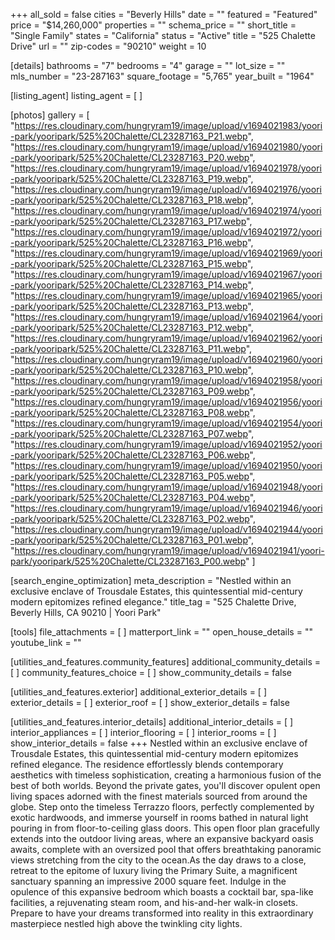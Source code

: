 +++
all_sold = false
cities = "Beverly Hills"
date = ""
featured = "Featured"
price = "$14,260,000"
properties = ""
schema_price = ""
short_title = "Single Family"
states = "California"
status = "Active"
title = "525 Chalette Drive"
url = ""
zip-codes = "90210"
weight = 10

[details]
bathrooms = "7"
bedrooms = "4"
garage = ""
lot_size = ""
mls_number = "23-287163"
square_footage = "5,765"
year_built = "1964"

[listing_agent]
listing_agent = [ ]

[photos]
gallery = [
  "https://res.cloudinary.com/hungryram19/image/upload/v1694021983/yoori-park/yooripark/525%20Chalette/CL23287163_P21.webp",
  "https://res.cloudinary.com/hungryram19/image/upload/v1694021980/yoori-park/yooripark/525%20Chalette/CL23287163_P20.webp",
  "https://res.cloudinary.com/hungryram19/image/upload/v1694021978/yoori-park/yooripark/525%20Chalette/CL23287163_P19.webp",
  "https://res.cloudinary.com/hungryram19/image/upload/v1694021976/yoori-park/yooripark/525%20Chalette/CL23287163_P18.webp",
  "https://res.cloudinary.com/hungryram19/image/upload/v1694021974/yoori-park/yooripark/525%20Chalette/CL23287163_P17.webp",
  "https://res.cloudinary.com/hungryram19/image/upload/v1694021972/yoori-park/yooripark/525%20Chalette/CL23287163_P16.webp",
  "https://res.cloudinary.com/hungryram19/image/upload/v1694021969/yoori-park/yooripark/525%20Chalette/CL23287163_P15.webp",
  "https://res.cloudinary.com/hungryram19/image/upload/v1694021967/yoori-park/yooripark/525%20Chalette/CL23287163_P14.webp",
  "https://res.cloudinary.com/hungryram19/image/upload/v1694021965/yoori-park/yooripark/525%20Chalette/CL23287163_P13.webp",
  "https://res.cloudinary.com/hungryram19/image/upload/v1694021964/yoori-park/yooripark/525%20Chalette/CL23287163_P12.webp",
  "https://res.cloudinary.com/hungryram19/image/upload/v1694021962/yoori-park/yooripark/525%20Chalette/CL23287163_P11.webp",
  "https://res.cloudinary.com/hungryram19/image/upload/v1694021960/yoori-park/yooripark/525%20Chalette/CL23287163_P10.webp",
  "https://res.cloudinary.com/hungryram19/image/upload/v1694021958/yoori-park/yooripark/525%20Chalette/CL23287163_P09.webp",
  "https://res.cloudinary.com/hungryram19/image/upload/v1694021956/yoori-park/yooripark/525%20Chalette/CL23287163_P08.webp",
  "https://res.cloudinary.com/hungryram19/image/upload/v1694021954/yoori-park/yooripark/525%20Chalette/CL23287163_P07.webp",
  "https://res.cloudinary.com/hungryram19/image/upload/v1694021952/yoori-park/yooripark/525%20Chalette/CL23287163_P06.webp",
  "https://res.cloudinary.com/hungryram19/image/upload/v1694021950/yoori-park/yooripark/525%20Chalette/CL23287163_P05.webp",
  "https://res.cloudinary.com/hungryram19/image/upload/v1694021948/yoori-park/yooripark/525%20Chalette/CL23287163_P04.webp",
  "https://res.cloudinary.com/hungryram19/image/upload/v1694021946/yoori-park/yooripark/525%20Chalette/CL23287163_P02.webp",
  "https://res.cloudinary.com/hungryram19/image/upload/v1694021944/yoori-park/yooripark/525%20Chalette/CL23287163_P01.webp",
  "https://res.cloudinary.com/hungryram19/image/upload/v1694021941/yoori-park/yooripark/525%20Chalette/CL23287163_P00.webp"
]

[search_engine_optimization]
meta_description = "Nestled within an exclusive enclave of Trousdale Estates, this quintessential mid-century modern epitomizes refined elegance."
title_tag = "525 Chalette Drive, Beverly Hills, CA 90210 | Yoori Park"

[tools]
file_attachments = [ ]
matterport_link = ""
open_house_details = ""
youtube_link = ""

[utilities_and_features.community_features]
additional_community_details = [ ]
community_features_choice = [ ]
show_community_details = false

[utilities_and_features.exterior]
additional_exterior_details = [ ]
exterior_details = [ ]
exterior_roof = [ ]
show_exterior_details = false

[utilities_and_features.interior_details]
additional_interior_details = [ ]
interior_appliances = [ ]
interior_flooring = [ ]
interior_rooms = [ ]
show_interior_details = false
+++
Nestled within an exclusive enclave of Trousdale Estates, this quintessential mid-century modern epitomizes refined elegance. The residence effortlessly blends contemporary aesthetics with timeless sophistication, creating a harmonious fusion of the best of both worlds. Beyond the private gates, you'll discover opulent open living spaces adorned with the finest materials sourced from around the globe. Step onto the timeless Terrazzo floors, perfectly complemented by exotic hardwoods, and immerse yourself in rooms bathed in natural light pouring in from floor-to-ceiling glass doors. This open floor plan gracefully extends into the outdoor living areas, where an expansive backyard oasis awaits, complete with an oversized pool that offers breathtaking panoramic views stretching from the city to the ocean.As the day draws to a close, retreat to the epitome of luxury living the Primary Suite, a magnificent sanctuary spanning an impressive 2000 square feet. Indulge in the opulence of this expansive bedroom which boasts a cocktail bar, spa-like facilities, a rejuvenating steam room, and his-and-her walk-in closets. Prepare to have your dreams transformed into reality in this extraordinary masterpiece nestled high above the twinkling city lights.